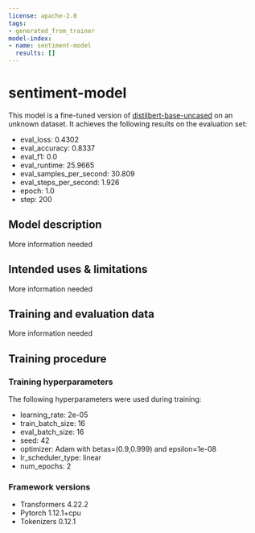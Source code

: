 ```yaml
---
license: apache-2.0
tags:
- generated_from_trainer
model-index:
- name: sentiment-model
  results: []
---
```


<!-- This model card has been generated automatically according to the information the Trainer had access to. You
should probably proofread and complete it, then remove this comment. -->

# sentiment-model

This model is a fine-tuned version of [distilbert-base-uncased](https://huggingface.co/distilbert-base-uncased) on an unknown dataset.
It achieves the following results on the evaluation set:
- eval_loss: 0.4302
- eval_accuracy: 0.8337
- eval_f1: 0.0
- eval_runtime: 25.9665
- eval_samples_per_second: 30.809
- eval_steps_per_second: 1.926
- epoch: 1.0
- step: 200

## Model description

More information needed

## Intended uses & limitations

More information needed

## Training and evaluation data

More information needed

## Training procedure

### Training hyperparameters

The following hyperparameters were used during training:
- learning_rate: 2e-05
- train_batch_size: 16
- eval_batch_size: 16
- seed: 42
- optimizer: Adam with betas=(0.9,0.999) and epsilon=1e-08
- lr_scheduler_type: linear
- num_epochs: 2

### Framework versions

- Transformers 4.22.2
- Pytorch 1.12.1+cpu
- Tokenizers 0.12.1
